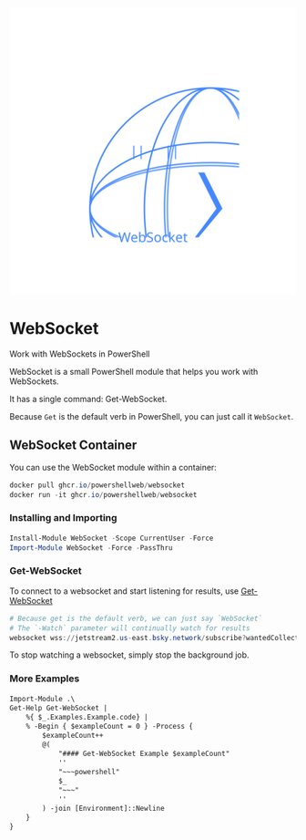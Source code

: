 <div align='center'>
    <img alt='WebSocket Logo (Animated)' style='height:50%' src='Assets/WebSocket-Animated.svg' />
</div>

# WebSocket

Work with WebSockets in PowerShell

WebSocket is a small PowerShell module that helps you work with WebSockets.

It has a single command:  Get-WebSocket.

Because `Get` is the default verb in PowerShell, you can just call it `WebSocket`.

## WebSocket Container

You can use the WebSocket module within a container:

~~~powershell
docker pull ghcr.io/powershellweb/websocket
docker run -it ghcr.io/powershellweb/websocket
~~~

### Installing and Importing

~~~PowerShell
Install-Module WebSocket -Scope CurrentUser -Force
Import-Module WebSocket -Force -PassThru
~~~

### Get-WebSocket

To connect to a websocket and start listening for results, use [Get-WebSocket](Get-WebSocket.md)

~~~PowerShell
# Because get is the default verb, we can just say `WebSocket`
# The `-Watch` parameter will continually watch for results
websocket wss://jetstream2.us-east.bsky.network/subscribe?wantedCollections=app.bsky.feed.post -Watch
~~~

To stop watching a websocket, simply stop the background job.

### More Examples

~~~PipeScript{
Import-Module .\ 
Get-Help Get-WebSocket | 
    %{ $_.Examples.Example.code} |
    % -Begin { $exampleCount = 0 } -Process {
        $exampleCount++
        @(
            "#### Get-WebSocket Example $exampleCount" 
            ''         
            "~~~powershell"
            $_
            "~~~"
            ''
        ) -join [Environment]::Newline
    }
}
~~~
